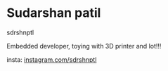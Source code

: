 # Sudarshan patil

sdrshnptl

Embedded developer, toying with 3D printer and lot!!!

insta: <u>instagram.com/sdrshnptl</u>
